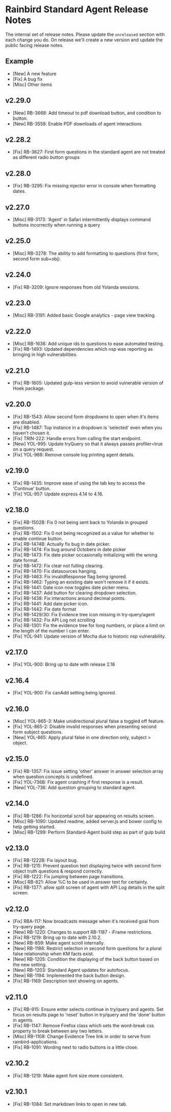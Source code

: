# Rainbird Standard Agent Release Notes

The internal set of release notes. Please update the `unreleased` section with
each change you do. On release we'll create a new version and update the public
facing release notes.

## Example

  *  [New] A new feature
  *  [Fix] A bug fix
  * [Misc] Other items

## v2.29.0
  * [New]   RB-3668: Add timeout to pdf download button, and condition to button.
  * [New]   RB-3558: Enable PDF downloads of agent interactions

## v2.28.2
  * [Fix]   RB-3627: First form questions in the standard agent are not treated as different radio button groups

## v2.28.0

  * [Fix]    RB-3295: Fix missing injector error in console when formatting dates.

## v2.27.0
  * [Misc]   RB-3173: 'Agent' in Safari intermittently displays command buttons incorrectly when running a query

## v2.25.0

  * [Misc]   RB-3278: The ability to add formatting to questions (first form, second form sub+obj).

## v2.24.0

  *  [Fix]   RB-3209: Ignore responses from old Yolanda sessions.

## v2.23.0

  * [Misc]   RB-3191: Added basic Google analytics - page view tracking.

## v2.22.0

  * [Misc]   RB-1636: Add unique ids to questions to ease automated testing.
  *  [Fix]   RB-1493: Updated dependencies which nsp was reporting as bringing in high vulnerabilities.

## v2.21.0

  *  [Fix]   RB-1605: Updated gulp-less version to avoid vulnerable version of Hoek package.

## v2.20.0

  *  [Fix]   RB-1543: Allow second form dropdowns to open when it's items are disabled.
  *  [Fix]   RB-1487: Top instance in a dropdown is 'selected' even when you haven't chosen it.
  *  [Fix]  TRIN-222: Handle errors from calling the start endpoint.
  *  [New]   YOL-995: Update tryQuery so that it always passes profiler=true on a query request.
  *  [Fix]   YOL-988: Remove console log printing agent details.

## v2.19.0

  *  [Fix]   RB-1435: Improve ease of using the tab key to access the 'Continue' button.
  *  [Fix]   YOL-957: Update express 4.14 to 4.16.

## v2.18.0

  *  [Fix]  RB-1502B: Fix 0 not being sent back to Yolanda in grouped questions.
  *  [Fix]   RB-1502: Fix 0 not being recognized as a value for whether to enable continue button.
  *  [Fix]  RB-1474B: Actually fix bug in date picker.
  *  [Fix]   RB-1474: Fix bug around Octobers in date picker
  *  [Fix]   RB-1473: Fix date picker occasionally initializing with the wrong date format.
  *  [Fix]   RB-1472: Fix clear not fulling clearing.
  *  [Fix]   RB-1470: Fix datasources hanging.
  *  [Fix]   RB-1463: Fix invalidResponse flag being ignored.
  *  [Fix]   RB-1462: Typing an existing date won't remove it if it exists.
  *  [Fix]   RB-1441: Date icon now toggles date picker menu.
  *  [Fix]   RB-1437: Add button for clearing dropdown selection.
  *  [Fix]   RB-1438: Fix interactions around decimal points.
  *  [Fix]   RB-1441: Add date picker icon.
  *  [Fix]   RB-1442: Fix date format
  *  [Fix]   RB-1429/30: Fix Evidence tree icon missing in try-query/agent
  *  [Fix]   RB-1432: Fix API Log not scrolling
  *  [Fix]   RB-1301: Fix the evidence tree for long numbers, or place a limit on the length of the number I can enter.
  *  [Fix]   YOL-941: Update version of Mocha due to historic nsp vulnerability.

## v2.17.0

  *  [Fix]   YOL-900: Bring up to date with release 2.16

## v2.16.4

  *  [Fix]   YOL-900: Fix canAdd setting being ignored.

## v2.16.0

  * [Misc] YOL-865-3: Make unidirectional plural false a toggled off feature.
  *  [Fix] YOL-865-2: Disable invalid responses when presenting second form subject questions.
  *  [New]   YOL-865: Apply plural false in one direction only, subject > object.

## v2.15.0

  *  [Fix]   RB-1357: Fix issue setting 'other' answer in answer selection array when question.concepts is undefined.
  *  [Fix]  YOL-736B: Fix agent crashing if first response is a result.
  *  [New]   YOL-736: Add question grouping to standard agent.

## v2.14.0

  *  [Fix]   RB-1286: Fix horizontal scroll bar appearing on results screen.
  * [Misc]   RB-1090: Updated readme, added server.js and bower config to help getting started.
  * [Misc]   RB-1299: Perform Standard-Agent build step as part of gulp build

## v2.13.0

  *  [Fix]  RB-1222B: Fix layout bug.
  *  [Fix]   RB-1215: Prevent question text displaying twice with second form object truth questions & respond correctly.
  *  [Fix]   RB-1222: Fix jumping between page transitions.
  * [Misc]    RB-821: Allow %C to be used in answer text for certainty.
  *  [Fix]   RB-1377: allow split screen of agent with API Log details in the split screen.

## v2.12.0

  *  [Fix]   RBA-117: Now broadcasts message when it's received goal from try-query page.
  *  [New]   RB-1220: Changes to support RB-1187 - iFrame restrictions.
  *  [Fix]   RB-1219: Bring up to date with 2.10.2.
  *  [New]    RB-859: Make agent scroll internally.
  *  [New]   RB-1186: Restrict selection in second form questions for a plural false relationship when KM facts exist.
  *  [New]   RB-1205: Condition the displaying of the back button based on the new setting.
  *  [New]   RB-1203: Standard Agent updates for autofocus.
  *  [New]   RB-1194: Implemented the back button design.
  *  [Fix]   RB-1169: Description text showing on agents.

## v2.11.0

  *  [Fix]   RB-915: Ensure enter selects continue in try/query and agents.  Set focus on results page to 'reset' button
  					 in try/query and the 'done' button in agents.
  *  [Fix]  RB-1147: Remove Firefox class which sets the word-break css property to break between any two letters.
  *  [Misc] RB-1108: Change Evidence Tree link in order to serve from rainbird-applications.
  *  [Fix]  RB-1091: Wording next to radio buttons is a little close.

## v2.10.2

  *  [Fix] RB-1219: Make agent font size more consistent.

## v2.10.1

  *  [Fix] RB-1084: Set markdown links to open in new tab.
